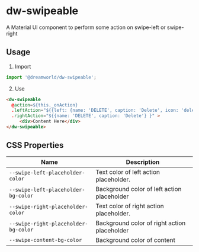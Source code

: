 # dw-swipeable
A Material UI component to perform some action on swipe-left or swipe-right

## Usage
1. Import
```js
import '@dreamworld/dw-swipeable';
```

2. Use
```html
<dw-swipeable 
  @action=${this._onAction}
  .leftAction="${{left: {name: 'DELETE', caption: 'Delete', icon: 'delete'}}", 
  .rightAction="${{name: 'DELETE', caption: 'Delete'} }" >
     <div>Content Here</div>
</dw-swipeable>
```




## CSS Properties

| Name  | Description |
| ----  | ----------- |
| `--swipe-left-placeholder-color` | Text color of left action placeholder. |
| `--swipe-left-placeholder-bg-color` | Background color of left action placeholder |
| `--swipe-right-placeholder-color` | Text color of right action placeholder. |
| `--swipe-right-placeholder-bg-color` |  Background color of right action placeholder |
| `--swipe-content-bg-color` |  Background color of content |

 